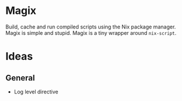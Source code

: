 
# Magix

Build, cache and run compiled scripts using the Nix package manager. Magix is
simple and stupid. Magix is a tiny wrapper around `nix-script`.


# Ideas


## General

-   Log level directive

